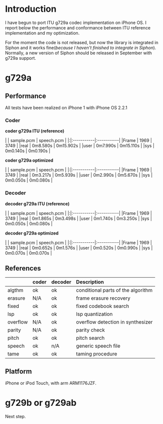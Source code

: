 # Introduction #

I have begun to port ITU g729a codec implementation on iPhone OS.
I report below the performance and conformance between ITU reference implementation and my optimization.

For the moment the code is not released, but now the library is integrated in Siphon and it works fine(_because I haven't finished to integrate in Siphon_). Normally, a new version of Siphon should be released in September with g729a support.


# g729a #

## Performance ##

All tests have been realized on iPhone 1 with iPhone OS 2.2.1

### Coder ###
**coder g729a ITU (reference)**

| | sample.pcm | speech.pcm |
|:|:-----------|:-----------|
|Frame | 1969       | 3749       |
|real | 0m8.580s   | 0m15.902s  |
|user | 0m7.990s   | 0m15.110s  |
|sys  | 0m0.140s   | 0m0.190s   |

**coder g729a optimized**

| | sample.pcm | speech.pcm |
|:|:-----------|:-----------|
|Frame | 1969       | 3749       |
|real | 0m3.217s   | 0m5.939s  |
|user | 0m2.990s   | 0m5.670s   |
|sys  | 0m0.050s   | 0m0.080s   |


### Decoder ###

**decoder g729a ITU (reference)**

| | sample.pcm | speech.pcm |
|:|:-----------|:-----------|
|Frame | 1969       | 3749       |
|real | 0m1.865s   | 0m3.498s   |
|user | 0m1.740s   | 0m3.250s   |
|sys  | 0m0.050s   | 0m0.080s   |

**decoder g729a optimized**

| | sample.pcm | speech.pcm |
|:|:-----------|:-----------|
|Frame | 1969       | 3749       |
|real | 0m0.652s   | 0m1.576s   |
|user | 0m0.520s   | 0m0.990s   |
|sys  | 0m0.070s   | 0m0.070s   |

## References ##

|         |coder  |decoder| Description |
|:--------|:------|:------|:------------|
|algthm   |  ok   | ok    | conditional parts of the algorithm |
|erasure  |  N/A  | ok    | frame erasure recovery |
|fixed    |  ok   | ok    | fixed codebook search |
|lsp      |  ok   | ok    | lsp quantization |
|overflow |  N/A  | ok    | overflow detection in synthesizer |
|parity   |  N/A  | ok    | parity check |
|pitch    |  ok   | ok    | pitch search |
|speech   |  ok   | n/A   | generic speech file |
|tame     |  ok   | ok    | taming procedure |

## Platform ##

iPhone or iPod Touch, with arm ARM1176JZF.

# g729b or g729ab #

Next step.